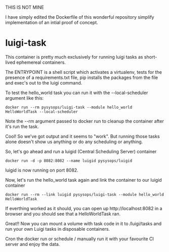 THIS IS NOT MINE

I have simply edited the Dockerfile of this wonderful repository simplify implementation
of an intial proof of concept. 


# luigi-task

This container is pretty much exclusively for running luigi tasks as short-lived
ephemereal containers.

The ENTRYPOINT is a shell script which activates a virtualenv, tests for the
presence of a requirements.txt file, pip installs the packages from the file and
exec's out to the luigi command.

To test the hello_world task you can run it with the --local-scheduler argument
like this:
```
docker run --rm pysysops/luigi-task --module hello_world HelloWorldTask --local-scheduler
```
Note the --rm argument passed to docker run to cleanup the container after it's
run the task.

Cool! So we've got output and it seems to "work". But running those tasks alone
doesn't show us anything or do any scheduling or anything.

So, let's go ahead and run a luigid (Central Scheduling Server) container
```
docker run -d -p 8082:8082 --name luigid pysysops/luigid
```
luigid is now running on port 8082.

Now, let's run the hello_world task again and link the container to our luigid
container
```
docker run --rm --link luigid pysysops/luigi-task --module hello_world HelloWorldTask
```
If everthing worked as it should, you can open up http://localhost:8082 in a
browser and you should see that a HelloWorldTask ran.

Great!! Now you can mount a volume with task code in it to /luigi/tasks and run
your own Luigi tasks in disposable containers.

Cron the docker run or schedule / manually run it with your favourite CI server
and enjoy the data.
